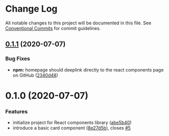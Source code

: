 # Change Log

All notable changes to this project will be documented in this file.
See [Conventional Commits](https://conventionalcommits.org) for commit guidelines.

## [0.1.1](https://github.com/bau-design-system/bau/compare/@bau-design/components-react@0.1.0...@bau-design/components-react@0.1.1) (2020-07-07)


### Bug Fixes

* **npm:** homepage should deeplink directly to the react components page on GitHub ([2340d48](https://github.com/bau-design-system/bau/commit/2340d4841c6d372cacdd7269f026544a58f3363f))





# 0.1.0 (2020-07-07)


### Features

* initialize project for React components library ([abe5b40](https://github.com/bau-design-system/bau/commit/abe5b40ede7e42957ccefaecb21e5450e8f23048))
* introduce a basic card component ([8e27d5b](https://github.com/bau-design-system/bau/commit/8e27d5bb96508045a728e1a48ec6cd03ed92ac10)), closes [#5](https://github.com/bau-design-system/bau/issues/5)
